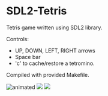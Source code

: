 # SDL2-Tetris
Tetris game written using SDL2 library.

Controls: 
  - UP, DOWN, LEFT, RIGHT arrows 
  - Space bar
  - 'c' to cache/restore a tetromino. 

Compiled with provided Makefile.

<img src="https://media.giphy.com/media/v1.Y2lkPTc5MGI3NjExZ2U0Z20wcnpqYTIzeWtscG1tcG5mOHg1aGR6YW4yNmU3NTRvMWJwMSZlcD12MV9pbnRlcm5hbF9naWZfYnlfaWQmY3Q9Zw/ygTBCpWjLuWnU7rGSs/giphy.gif" alt="animated" />
<img src="https://i.imgur.com/3nT0JvM.png"/>
<img src="https://i.imgur.com/XDTezv9.png"/>
